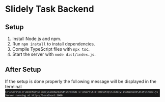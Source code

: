 # Slidely Task Backend

## Setup

1. Install Node.js and npm.
2. Run `npm install` to install dependencies.
3. Compile TypeScript files with `npx tsc`.
4. Start the server with `node dist/index.js`.

## After Setup
If the setup is done properly the following message will be displayed in the terminal
![message](image.png)

